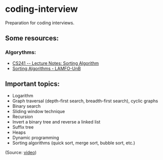 # coding-interview

Preparation for coding interviews.

## Some resources:

### Algorythms:

- [CS241 -- Lecture Notes: Sorting Algorithm](https://www.cpp.edu/~ftang/courses/CS241/notes/sorting.htm)
- [Sorting Algorithms - LAMFO-UnB](https://lamfo-unb.github.io/2019/04/21/Sorting-algorithms/)

## Important topics:

- Logarithm
- Graph traversal (depth-first search, breadth-first search), cyclic graphs
- Binary search
- Sliding window technique
- Recursion
- Invert a binary tree and reverse a linked list
- Suffix tree
- Heaps
- Dynamic programming
- Sorting algorithms (quick sort, merge sort, bubble sort, etc.)

(Source: [video](https://www.youtube.com/watch?v=Ge0Udbws1kc))

